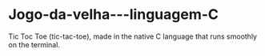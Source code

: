 # Jogo-da-velha---linguagem-C
Tic Toc Toe (tic-tac-toe), made in the native C language that runs smoothly on the terminal.
